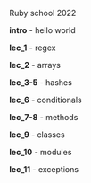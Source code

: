 Ruby school 2022

**intro** - hello world

**lec_1** - regex

**lec_2** - arrays
 
**lec_3-5** - hashes

**lec_6** - conditionals

**lec_7-8** - methods

**lec_9** - classes

**lec_10** - modules

**lec_11** - exceptions